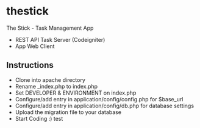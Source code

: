 thestick
========

The Stick - Task Management App
  - REST API Task Server (Codeigniter)
  - App Web Client


Instructions
------------
* Clone into apache directory
* Rename _index.php to index.php
* Set DEVELOPER & ENVIRONMENT on index.php
* Configure/add entry in application/config/config.php for $base_url
* Configure/add entry in application/config/db.php for database settings
* Upload the migration file to your database
* Start Coding :)
test
